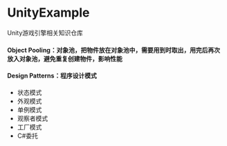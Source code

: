 # UnityExample
Unity游戏引擎相关知识仓库

#### Object Pooling：对象池，把物件放在对象池中，需要用到时取出，用完后再次放入对象池，避免重复创建物件，影响性能
#### Design Patterns：程序设计模式
- 状态模式
- 外观模式
- 单例模式
- 观察者模式
- 工厂模式
- C#委托
